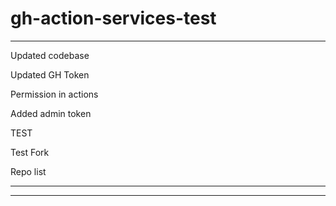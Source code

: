 # gh-action-services-test

---

Updated codebase

Updated GH Token

Permission in actions

Added admin token


TEST

Test Fork

Repo list

---
---
